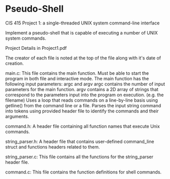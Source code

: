 # Pseudo-Shell
CIS 415 Project 1: a single-threaded UNIX system command-line interface

Implement a pseudo-shell that is capable of executing a number of UNIX system commands. 

Project Details in Project1.pdf

The creator of each file is noted at the top of the file along with it's date of creation.

main.c: This file contains the main function.
   Must be able to start the program in both file and interactive mode.
   The main function has the following input parameters: argc and argv
      argc contains the number of input parameters for the main function.
      argv contains a 2D array of strings that correspond to the parameters input into the program on execution. (e.g. the filename)
   Uses a loop that reads commands on a line-by-line basis using getline() from the command line or a file.
   Parses the input string command into tokens using provided header file to identify the commands and their arguments.
   
command.h: A header file containing all function names that execute Unix commands.

string_parser.h: A header file that contains user-defined command_line struct and functions headers related to them.

string_parser.c: This file contains all the functions for the string_parser header file.

command.c: This file contains the function definitions for shell commands.
